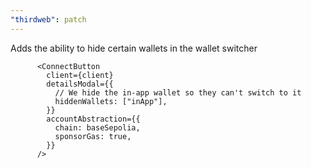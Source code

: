 ```yaml
---
"thirdweb": patch
---
```


Adds the ability to hide certain wallets in the wallet switcher

```tsx
      <ConnectButton
        client={client}
        detailsModal={{
          // We hide the in-app wallet so they can't switch to it
          hiddenWallets: ["inApp"],
        }}
        accountAbstraction={{
          chain: baseSepolia,
          sponsorGas: true,
        }}
      />
```

